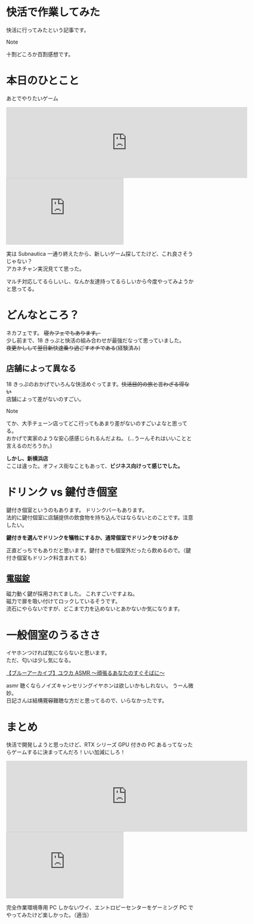# 快活で作業してみた

快活に行ってみたという記事です。

> [!NOTE]  
> 十割どころか百割感想です。

# 本日のひとこと

あとでやりたいゲーム

<iframe src="https://store.steampowered.com/widget/1284190/" frameborder="0" width="646" height="190"></iframe>
<iframe width="312" height="176" src="https://ext.nicovideo.jp/thumb/sm43241674" scrolling="no" style="border:solid 1px #ccc;" frameborder="0"><a href="https://www.nicovideo.jp/watch/sm43241674">琴葉茜のワンオペ惑星開発テラフォーミング #1【The Planet Crafter】</a></iframe>

実は Subnautica 一通り終えたから、新しいゲーム探してたけど、これ良さそうじゃない？  
アカネチャン実況見てて思った。

マルチ対応してるらしいし、なんか友達持ってるらしいから今度やってみようかと思ってる。

# どんなところ？

ネカフェです。 ~~寝カフェでもあります。~~  
少し前まで、18 きっぷと快活の組み合わせが最強だなって思っていました。  
~~夜更かしして翌日新快速乗り過ごすオチである~~(経験済み)

## 店舗によって異なる

18 きっぷのおかげでいろんな快活めぐってます。~~快活目的の旅と言わざる得ない~~  
店舗によって差がないのすごい。

> [!NOTE]  
> てか、大手チェーン店ってどこ行ってもあまり差がないのすごいよなと思ってる。  
> おかげで実家のような安心感感じられるんだよね。 (...うーんそれはいいことと言えるのだろうか。)

**しかし、新横浜店**  
ここは違った。オフィス街なこともあって、**ビジネス向けって感じでした。**

# ドリンク vs 鍵付き個室

鍵付き個室というのもあります。 ドリンクバーもあります。  
法的に鍵付個室に店舗提供の飲食物を持ち込んではならないとのことです。注意したい。

**鍵付きを選んでドリンクを犠牲にするか、通常個室でドリンクをつけるか**

正直どっちでもありだと思います。鍵付きでも個室外だったら飲めるので。（鍵付き個室もドリンク料含まれてる）

## [電磁錠](https://www2.panasonic.biz/jp/densetsu/ha/security/elock/)

磁力動く鍵が採用されてました。 これすごいですよね。  
磁力で扉を吸い付けてロックしているそうです。  
流石にやらないですが、どこまで力を込めないとあかないか気になります。

# 一般個室のうるささ

イヤホンつければ気にならないと思います。  
ただ、匂いは少し気になる。

[【ブルーアーカイブ】ユウカ ASMR ～頑張るあなたのすぐそばに～](https://www.dlsite.com/home/work/=/product_id/RJ403038.html)

asmr 聴くならノイズキャンセリングイヤホンは欲しいかもしれない。 うーん微妙。  
日記さんは結構~~寛容~~難聴な方だと思ってるので、いらなかったです。

# まとめ

快活で開発しようと思ったけど、RTX シリーズ GPU 付きの PC あるってなったらゲームするに決まってんだろ！いい加減にしろ！

<iframe src="https://store.steampowered.com/widget/1730590/" frameborder="0" width="646" height="190"></iframe>
<iframe width="312" height="176" src="https://ext.nicovideo.jp/thumb/sm41906179" scrolling="no" style="border:solid 1px #ccc;" frameborder="0"><a href="https://www.nicovideo.jp/watch/sm41906179">小春六花は時間を操作する　Chapter01【The Entropy Centre】</a></iframe>

完全作業環境専用 PC しかないワイ、エントロピーセンターをゲーミング PC でやってみたけど楽しかった。（適当）
